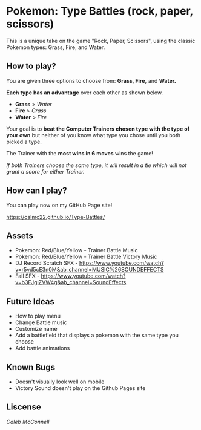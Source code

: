 # Pokemon: Type Battles (rock, paper, scissors)

This is a unique take on the game "Rock, Paper, Scissors", using the classic Pokemon types: Grass, Fire, and Water.

## How to play?

You are given three options to choose from: **Grass, Fire,** and **Water.**

**Each type has an advantage** over each other as shown below.

* **Grass** > _Water_
* **Fire** > _Grass_
* **Water** > _Fire_

Your goal is to **beat the Computer Trainers chosen type with the type of your own** but neither of you know what type you chose until you both picked a type.

The Trainer with the **most wins in 6 moves** wins the game!

*If both Trainers choose the same type, it will result in a tie which will not grant a score for either Trainer.*


## How can I play?

You can play now on my GitHub Page site!

https://calmc22.github.io/Type-Battles/

## Assets

* Pokemon: Red/Blue/Yellow - Trainer Battle Music 
* Pokemon: Red/Blue/Yellow - Trainer Battle Victory Music
* DJ Record Scratch SFX - https://www.youtube.com/watch?v=r5vd5cE3n0M&ab_channel=MUSIC%26SOUNDEFFECTS
* Fail SFX - https://www.youtube.com/watch?v=b3FJgIZVW4g&ab_channel=SoundEffects

## Future Ideas

* How to play menu
* Change Battle music
* Customize name
* Add a battlefield that displays a pokemon with the same type you choose
* Add battle animations

## Known Bugs

* Doesn't visually look well on mobile
* Victory Sound doesn't play on the Github Pages site

## Liscense

*Caleb McConnell*